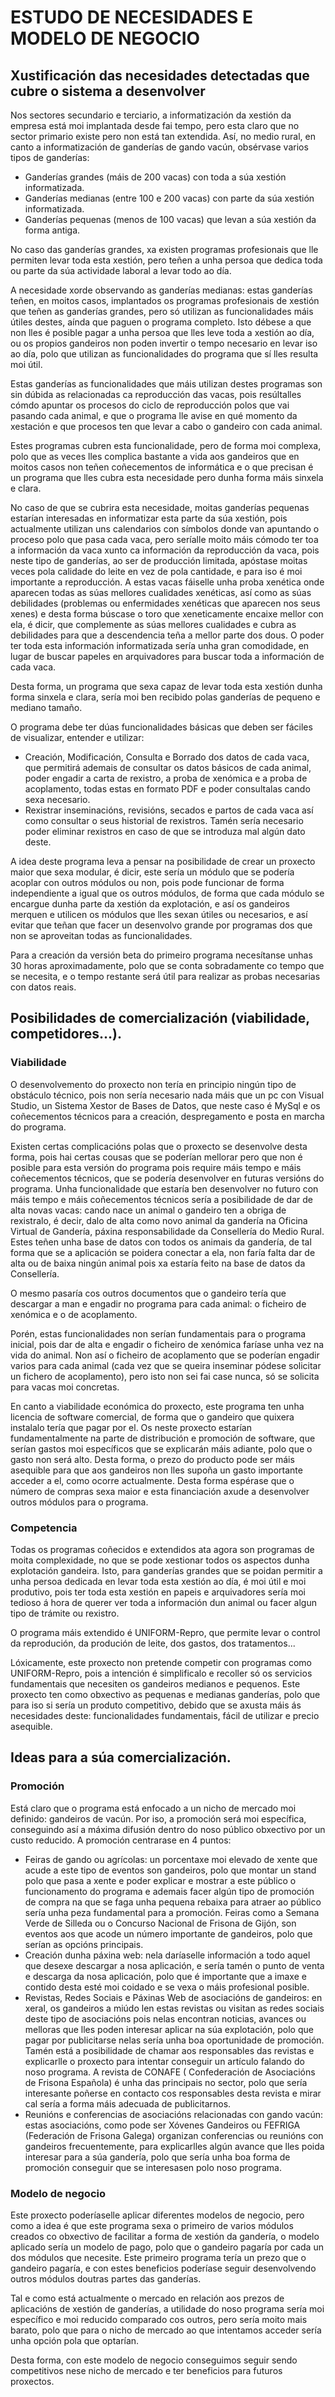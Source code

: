 # ESTUDO DE NECESIDADES E MODELO DE NEGOCIO

## Xustificación das necesidades detectadas que cubre o sistema a desenvolver

Nos sectores secundario e terciario, a informatización da xestión da empresa está moi implantada desde fai tempo, pero esta claro que no sector primario existe pero non está tan extendida. Así, no medio rural, en canto a informatización de ganderías de gando vacún, obsérvase varios tipos de ganderías:
- Ganderías grandes (máis de 200 vacas) con toda a súa xestión informatizada.
- Ganderías medianas (entre 100 e 200 vacas) con parte da súa xestión informatizada.
- Ganderías pequenas (menos de 100 vacas) que levan a súa xestión da forma antiga.

No caso das ganderías grandes, xa existen programas profesionais que lle permiten levar toda esta xestión, pero teñen a unha persoa que dedica toda ou parte da súa actividade laboral a levar todo ao día.

A necesidade xorde observando as ganderías medianas: estas ganderías teñen, en moitos casos, implantados os programas profesionais de xestión que teñen as ganderías grandes, pero só utilizan as funcionalidades máis útiles destes, aínda que paguen o programa completo. Isto débese a que non lles é posible pagar a unha persoa que lles leve toda a xestión ao día, ou os propios gandeiros non poden invertir o tempo necesario en levar iso ao día, polo que utilizan as funcionalidades do programa que sí lles resulta moi útil.

Estas ganderías as funcionalidades que máis utilizan destes programas son sin dúbida as relacionadas ca reproducción das vacas, pois resúltalles cómdo apuntar os procesos do ciclo de reproducción polos que vai pasando cada animal, e que o programa lle avise en qué momento da xestación e que procesos ten que levar a cabo o gandeiro con cada animal.

Estes programas cubren esta funcionalidade, pero de forma moi complexa, polo que as veces lles complica bastante a vida aos gandeiros que en moitos casos non teñen coñecementos de informática e o que precisan é un programa que lles cubra esta necesidade pero dunha forma máis sinxela e clara.

No caso de que se cubrira esta necesidade, moitas ganderías pequenas estarían interesadas en informatizar esta parte da súa xestión, pois actualmente utilizan uns calendarios con símbolos donde van apuntando o proceso polo que pasa cada vaca, pero seríalle moito máis cómodo ter toa a información da vaca xunto ca información da reproducción da vaca, pois neste tipo de ganderías, ao ser de producción limitada, apóstase moitas veces pola calidade do leite en vez de pola cantidade, e para iso é moi importante a reproducción. A estas vacas fáiselle unha proba xenética onde aparecen todas as súas mellores cualidades xenéticas, así como as súas debilidades (problemas ou enfermidades xenéticas que aparecen nos seus xenes) e desta forma búscase o toro que xeneticamente encaixe mellor con ela, é dicir, que complemente as súas mellores cualidades e cubra as debilidades para que a descendencia teña a mellor parte dos dous. O poder ter toda esta información informatizada sería unha gran comodidade, en lugar de buscar papeles en arquivadores para buscar toda a información de cada vaca. 

Desta forma, un programa que sexa capaz de levar toda esta xestión dunha forma sinxela e clara, sería moi ben recibido polas ganderías de pequeno e mediano tamaño.

O programa debe ter dúas funcionalidades básicas que deben ser fáciles de visualizar, entender e utilizar:
- Creación, Modificación, Consulta e Borrado dos datos de cada vaca, que permitirá ademais de consultar os datos básicos de cada animal, poder engadir a carta de rexistro, a proba de xenómica e a proba de acoplamento, todas estas en formato PDF e poder consultalas cando sexa necesario.
- Rexistrar inseminacións, revisións, secados e partos de cada vaca así como consultar o seus historial de rexistros. Tamén sería necesario poder eliminar rexistros en caso de que se introduza mal algún dato deste.

A idea deste programa leva a pensar na posibilidade de crear un proxecto maior que sexa modular, é dicir, este sería un módulo que se podería acoplar con outros módulos ou non, pois pode funcionar de forma independiente a igual que os outros módulos, de forma que cada módulo se encargue dunha parte da xestión da explotación, e así os gandeiros merquen e utilicen os módulos que lles sexan útiles ou necesarios, e así evitar que teñan que facer un desenvolvo grande por programas dos que non se aproveitan todas as funcionalidades.

Para a creación da versión beta do primeiro programa necesítanse unhas 30 horas aproximadamente, polo que se conta sobradamente co tempo que se necesita, e o tempo restante será útil para realizar as probas necesarias con datos reais.

## Posibilidades de comercialización (viabilidade, competidores…).

### Viabilidade

O desenvolvemento do proxecto non tería en principio ningún tipo de obstáculo técnico, pois non sería necesario nada máis que un pc con Visual Studio, un Sistema Xestor de Bases de Datos, que neste caso é MySql e os coñecementos técnicos para a creación, despregamento e posta en marcha do programa.

Existen certas complicacións polas que o proxecto se desenvolve desta forma, pois hai certas cousas que se poderían mellorar pero que non é posible para esta versión do programa pois require máis tempo e máis coñecementos técnicos, que se podería desenvolver en futuras versións do programa. Unha funcionalidade que estaría ben desenvolver no futuro con máis tempo e máis coñecementos técnicos sería a posibilidade de dar de alta novas vacas: cando nace un animal o gandeiro ten a obriga de rexistralo, é decir, dalo de alta como novo animal da gandería na Oficina Virtual de Gandería, páxina responsabilidade da Consellería do Medio Rural. Estes teñen unha base de datos con todos os animais da gandería, de tal forma que se a aplicación se poidera conectar a ela, non faría falta dar de alta ou de baixa ningún animal pois xa estaría feito na base de datos da Consellería.

O mesmo pasaría cos outros documentos que o gandeiro tería que descargar a man e engadir no programa para cada animal: o ficheiro de xenómica e o de acoplamento.

Porén, estas funcionalidades non serían fundamentais para o programa inicial, pois dar de alta e engadir o ficheiro de xenómica faríase unha vez na vida do animal. Non así o ficheiro de acoplamento que se poderían engadir varios para cada animal (cada vez que se queira inseminar pódese solicitar un fichero de acoplamento), pero isto non sei fai case nunca, só se solicita para vacas moi concretas.

En canto a viabilidade económica do proxecto, este programa ten unha licencia de software comercial, de forma que o gandeiro que quixera instalalo tería que pagar por el. Os neste proxecto estarían fundamentalmente na parte de distribución e promoción de software, que serían gastos moi específicos que se explicarán máis adiante, polo que o gasto non será alto. Desta forma, o prezo do producto pode ser máis asequible para que aos gandeiros non lles supoña un gasto importante acceder a el, como ocorre actualmente. Desta forma espérase que o número de compras sexa maior e esta financiación axude a desenvolver outros módulos para o programa. 

### Competencia

Todas os programas coñecidos e extendidos ata agora son programas de moita complexidade, no que se pode xestionar todos os aspectos dunha explotación gandeira. Isto, para ganderías grandes que se poidan permitir a unha persoa dedicada en levar toda esta xestión ao día, é moi útil e moi produtivo, pois ter toda esta xestión en papeis e arquivadores sería moi tedioso á hora de querer ver toda a información dun animal ou facer algun tipo de trámite ou rexistro.

O programa máis extendido é UNIFORM-Repro, que permite levar o control da reprodución, da produción de leite, dos gastos, dos tratamentos...

Lóxicamente, este proxecto non pretende competir con programas como UNIFORM-Repro, pois a intención é simplificalo e recoller só os servicios fundamentais que necesiten os gandeiros medianos e pequenos. Este proxecto ten como obxectivo as pequenas e medianas ganderías, polo que para iso si sería un produto competitivo, debido que se axusta máis ás necesidades deste: funcionalidades fundamentais, fácil de utilizar e precio asequible.


## Ideas para a súa comercialización.

### Promoción

Está claro que o programa está enfocado a un nicho de mercado moi definido: gandeiros de vacún. Por iso, a promoción será moi específica, conseguindo así a máxima difusión dentro do noso público obxectivo por un custo reducido. A promoción centrarase en 4 puntos:
- Feiras de gando ou agrícolas: un porcentaxe moi elevado de xente que acude a este tipo de eventos son gandeiros, polo que montar un stand polo que pasa a xente e poder explicar e mostrar a este público o funcionamento do programa e ademais facer algún tipo de promoción de compra na que se faga unha pequena rebaixa para atraer ao público sería unha peza fundamental para a promoción. Feiras como a Semana Verde de Silleda ou o Concurso Nacional de Frisona de Gijón, son eventos aos que acode un número importante de gandeiros, polo que serían as opcións principais.
- Creación dunha páxina web: nela daríaselle información a todo aquel que desexe descargar a nosa aplicación, e sería tamén o punto de venta e descarga da nosa aplicación, polo que é importante que a imaxe e contido desta esté moi coidado e se vexa o máis profesional posible.
- Revistas, Redes Sociais e Páxinas Web de asociacións de gandeiros: en xeral, os gandeiros a miúdo len estas revistas ou visitan as redes sociais deste tipo de asociacións pois nelas encontran noticias, avances ou melloras que lles poden interesar aplicar na súa explotación, polo que pagar por publicitarse nelas sería unha boa oportunidade de promoción. Tamén está a posibilidade de chamar aos responsables das revistas e explicarlle o proxecto para intentar conseguir un artículo falando do noso programa. A revista de CONAFE ( Confederación de Asociacións de Frisona Española) é unha das principais no sector, polo que sería interesante poñerse en contacto cos responsables desta revista e mirar cal sería a forma máis adecuada de publicitarnos.
- Reunións e conferencias de asociacións relacionadas con gando vacún: estas asociacións, como pode ser Xóvenes Gandeiros ou FEFRIGA (Federación de Frisona Galega) organizan conferencias ou reunións con gandeiros frecuentemente, para explicarlles algún avance que lles poida interesar para a súa gandería, polo que sería unha boa forma de promoción conseguir que se interesasen polo noso programa.

### Modelo de negocio

Este proxecto poderíaselle aplicar diferentes modelos de negocio, pero como a idea é que este programa sexa o primeiro de varios módulos creados co obxectivo de facilitar a forma de xestión da gandería, o modelo aplicado sería un modelo de pago, polo que o gandeiro pagaría por cada un dos módulos que necesite. Este primeiro programa tería un prezo que o gandeiro pagaría, e con estes beneficios poderíase seguir desenvolvendo outros módulos doutras partes das ganderías.

Tal e como está actualmente o mercado en relación aos prezos de aplicacións de xestión de ganderías, a utilidade do noso programa sería moi específico e moi reducido comparado cos outros, pero sería moito mais barato, polo que para o nicho de mercado ao que intentamos acceder sería unha opción pola que optarían.

Desta forma, con este modelo de negocio conseguimos seguir sendo competitivos nese nicho de mercado e ter beneficios para futuros proxectos.

